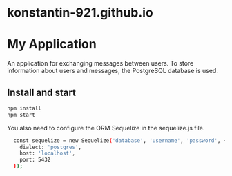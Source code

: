 # konstantin-921.github.io

My Application
================
An application for exchanging messages between users. To store information about users and messages, the PostgreSQL database is used.

Install and start
----------
```sh
npm install
npm start
```
You also need to configure the ORM Sequelize in the sequelize.js file.
```sh
  const sequelize = new Sequelize('database', 'username', 'password', {
    dialect: 'postgres',
    host: 'localhost',
    port: 5432
  });
  ```
